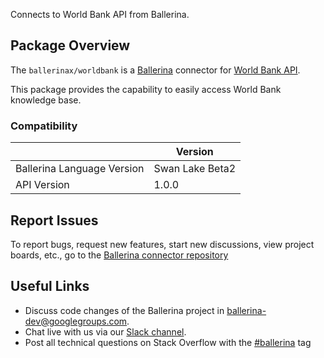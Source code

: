 Connects to World Bank API from Ballerina.

## Package Overview

The `ballerinax/worldbank` is a [Ballerina](https://ballerina.io/) connector for [World Bank API](http://api.worldbank.org/v2/).

This package provides the capability to easily access World Bank knowledge base. 

### Compatibility
|                               | Version               |
|-------------------------------|-----------------------|
| Ballerina Language Version    | Swan Lake Beta2       |
| API Version                   | 1.0.0                 |

## Report Issues

To report bugs, request new features, start new discussions, view project boards, etc., go to the [Ballerina connector repository](link)

## Useful Links

- Discuss code changes of the Ballerina project in [ballerina-dev@googlegroups.com](mailto:ballerina-dev@googlegroups.com).
- Chat live with us via our [Slack channel](https://ballerina.io/community/slack/).
- Post all technical questions on Stack Overflow with the [#ballerina](https://stackoverflow.com/questions/tagged/ballerina) tag
